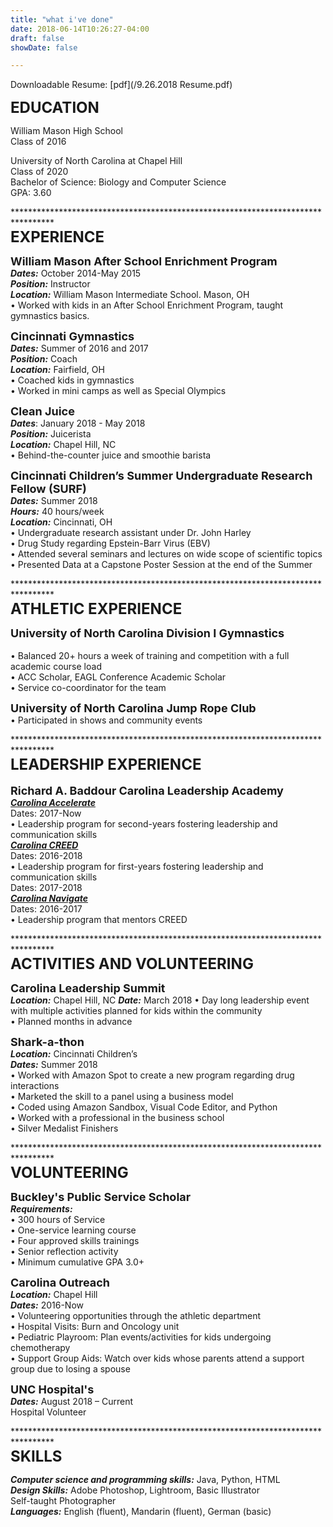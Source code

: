 ```yaml
---
title: "what i've done"
date: 2018-06-14T10:26:27-04:00
draft: false
showDate: false

---
```

Downloadable Resume: [pdf](/9.26.2018 Resume.pdf) <br/>

**<font size="5">EDUCATION</font>**   <br/>                                                                  

William Mason High School <br/>
Class of 2016<br/>

University of North Carolina at Chapel Hill	<br/>	                                   Class of 2020 <br/>
Bachelor of Science: Biology and Computer Science <br/>						           GPA: 3.60

*********************************************************************************<br/>
**<font size="5">EXPERIENCE</font>**<br/>   
                                                                                       
**<font size="4">William Mason After School Enrichment Program**</font><br/> ***Dates:*** October 2014-May 2015 <br/>***Position:*** Instructor<br/>***Location:*** William Mason Intermediate School. Mason, OH <br/>•	Worked with kids in an After School Enrichment Program, taught gymnastics basics.

**<font size="4">Cincinnati Gymnastics**</font> <br/>
***Dates:*** Summer of 2016 and 2017 <br/>
***Position:*** Coach<br/>
***Location:*** Fairfield, OH<br/>
•	Coached kids in gymnastics<br/>
•	Worked in mini camps as well as Special Olympics

**<font size="4">Clean Juice**</font> <br/>
***Dates***: January 2018 - May 2018<br/>
***Position:*** Juicerista<br/>
***Location:*** Chapel Hill, NC<br/>
•	Behind-the-counter juice and smoothie barista

**<font size="4">Cincinnati Children’s Summer Undergraduate Research Fellow (SURF)</font>** <br/>
***Dates:*** Summer 2018<br/>
***Hours:*** 40 hours/week<br/>
***Location:*** Cincinnati, OH <br/>
•	Undergraduate research assistant under Dr. John Harley<br/>
•	Drug Study regarding Epstein-Barr Virus  (EBV)<br/>
•	Attended several seminars and lectures on wide scope of scientific topics<br/>
•	Presented Data at a Capstone Poster Session at the end of the Summer<br/>

*********************************************************************************<br/>
**<font size="5">ATHLETIC EXPERIENCE</font>**<br/>  

**<font size="4">University of North Carolina Division I Gymnastics</font>**  <br/>    
•	Balanced 20+ hours a week of training and competition with a full academic course load  <br/> 
•	ACC Scholar, EAGL Conference Academic Scholar  <br/> 
•	Service co-coordinator for the team  <br/> 

**<font size="4">University of North Carolina Jump Rope Club</font>** <br/>
• Participated in shows and community events

*********************************************************************************<br/>
**<font size="5">LEADERSHIP EXPERIENCE </font>**<br/>                                                                                                                      
**<font size="4">Richard A. Baddour Carolina Leadership Academy	</font>**  <br/>       ***<u>Carolina Accelerate***</u> <br/>                                                                                                                                        Dates: 2017-Now<br/>
•	Leadership program for second-years fostering leadership and communication skills<br/>
***<u>Carolina CREED***</u><br/>
Dates: 2016-2018<br/>
•	Leadership program for first-years fostering leadership and communication skills<br/>
Dates: 2017-2018 <br/>
***<u>Carolina Navigate</u>*** <br/>
Dates: 2016-2017<br/>
•	Leadership program that mentors CREED

*********************************************************************************<br/>
**<font size="5">ACTIVITIES AND VOLUNTEERING</font>**  <br/>

**<font size="4">Carolina Leadership Summit </font>**  <br/> 
***Location:*** Chapel Hill, NC
***Date:*** March 2018
•	Day long leadership event with multiple activities planned for kids within the community</br>
• Planned months in advance

**<font size="4">Shark-a-thon</font>**<br/>
***Location:*** Cincinnati Children’s <br/>
***Dates:*** Summer 2018 <br/>
•	Worked with Amazon Spot to create a new program regarding drug interactions<br/>
•	Marketed the skill to a panel using a business model <br/>
•	Coded using Amazon Sandbox, Visual Code Editor, and Python<br/>
•   Worked with a professional in the business school<br/>
•   Silver Medalist Finishers<br/>

*********************************************************************************<br/>
**<font size="5">VOLUNTEERING</font>**  <br/>

**<font size="4">Buckley's Public Service Scholar</font>**<br/>
***Requirements:*** <br/>
•	300 hours of Service <br/>
•	One-service learning course <br/>
•	Four approved skills trainings <br/>
•	Senior reflection activity<br/>
•	Minimum cumulative GPA 3.0+<br/>

**<font size="4">Carolina Outreach</font>**  <br/>
***Location:*** Chapel Hill<br/>
***Dates:*** 2016-Now<br/>
•	Volunteering opportunities through the athletic department<br/>
•	Hospital Visits: Burn and Oncology unit<br/>
•	Pediatric Playroom: Plan events/activities for kids undergoing chemotherapy<br/>
•   Support Group Aids: Watch over kids whose parents attend a support group due to  losing a spouse

**<font size="4"> UNC Hospital's</font>**  <br/>
***Dates:*** August 2018 – Current<br/>
Hospital Volunteer<br/>

*********************************************************************************<br/>
**<font size="5">SKILLS	 </font>**  <br/>


***Computer science and programming skills:*** Java, Python, HTML<br/>
***Design Skills:*** Adobe Photoshop, Lightroom, Basic Illustrator<br/>
Self-taught Photographer<br/>
***Languages:*** English (fluent), Mandarin (fluent), German (basic)

